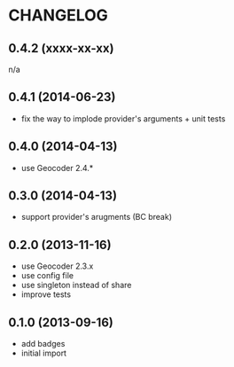 CHANGELOG
=========

0.4.2 (xxxx-xx-xx)
------------------

n/a

0.4.1 (2014-06-23)
------------------

* fix the way to implode provider's arguments + unit tests

0.4.0 (2014-04-13)
------------------

* use Geocoder 2.4.*


0.3.0 (2014-04-13)
------------------

* support provider's arugments (BC break)


0.2.0 (2013-11-16)
------------------

* use Geocoder 2.3.x
* use config file
* use singleton instead of share
* improve tests


0.1.0 (2013-09-16)
------------------

* add badges
* initial import
